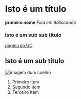  # Isto é um título

**primeiro nome**
*Fica em italicooooo*

### Isto é um sub sub título

[página da UC](http://www.uc.pt)

## Isto é um sub título
![imagem dum coelho](http://www.coellho.com)

1. Primeiro item
2. Segundo item
3. Terceiro item
